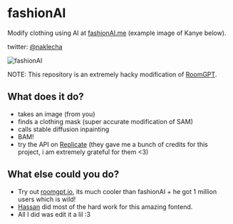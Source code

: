 # fashionAI
Modify clothing using AI at [fashionAI.me](fashionAI.me) (example image of Kanye below).

twitter: [@naklecha](https://twitter.com/naklecha)


![fashionAI](https://fashionai.me/og-image.png)


NOTE: This repository is an extremely hacky modification of [RoomGPT](https://github.com/Nutlope/roomGPT).

## What does it do?
- takes an image (from you)
- finds a clothing mask (super accurate modification of SAM)
- calls stable diffusion inpainting
- BAM!
- try the API on [Replicate](https://replicate.com/naklecha/fashion-ai) (they gave me a bunch of credits for this project, i am extremely grateful for them <3)

## What else could you do?
- Try out [roomgpt.io](roomgpt.io), its much cooler than fashionAI + he got 1 million users which is wild!
- [Hassan](https://twitter.com/nutlope) did most of the hard work for this amazing fontend. 
- All I did was edit it a lil :3 